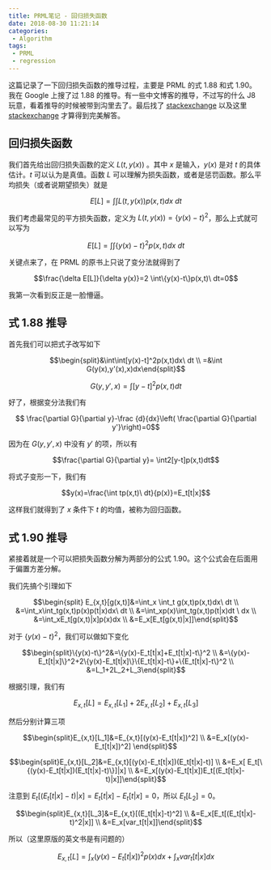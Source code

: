 ```yaml
---
title: PRML笔记 - 回归损失函数
date: 2018-08-30 11:21:14
categories:
 - Algorithm
tags:
 - PRML
 - regression
---
```


这篇记录了一下回归损失函数的推导过程，主要是 PRML 的式 1.88 和式 1.90。我在 Google 上搜了过 1.88 的推导。有一些中文博客的推导，不过写的什么 J8 玩意，看着推导的时候被带到沟里去了。最后找了 [stackexchange](https://math.stackexchange.com/questions/2130282/bishop-ml-and-pattern-recognition-calculus-of-variations-linear-regression-loss) 以及这里[stackexchange](https://stats.stackexchange.com/questions/228561/loss-functions-for-regression-proof) 才算得到完美解答。

<!--more-->

## 回归损失函数

我们首先给出回归损失函数的定义 $L(t,y(x))$ 。其中 $x$ 是输入，$y(x)$ 是对 $t$ 的具体估计。$t$ 可以认为是真值。函数 $L$ 可以理解为损失函数，或者是惩罚函数。那么平均损失（或者说期望损失）就是

$$E[L]=\int\int L(t,y(x))p(x,t)dx\ dt$$

我们考虑最常见的平方损失函数，定义为 $L(t,y(x))=\{y(x)-t\}^2$，那么上式就可以写为

$$E[L]= \int \int \{y(x)-t\}^2p(x,t)dx\ dt$$

关键点来了，在 PRML 的原书上只说了变分法就得到了

$$\frac{\delta E[L]}{\delta y(x)}=2 \int\{y(x)-t\}p(x,t)\ dt=0$$

我第一次看到反正是一脸懵逼。

## 式 1.88 推导

首先我们可以把式子改写如下

$$\begin{split}&\int\int[y(x)-t]^2p(x,t)dx\ dt \\
=&\int G(y(x),y'(x),x)dx\end{split}$$

$$G(y,y',x)=\int[y-t]^2p(x,t)dt$$

好了，根据变分法我们有

$$ \frac{\partial G}{\partial y}-\frac {d}{dx}\left( \frac{\partial G}{\partial y'}\right)=0$$

因为在 $G(y,y',x)$ 中没有 $y'$ 的项，所以有

$$\frac{\partial G}{\partial y}= \int2[y-t]p(x,t)dt$$

将式子变形一下，我们有

$$y(x)=\frac{\int tp(x,t)\ dt}{p(x)}=E_t[t|x]$$

这样我们就得到了 $x$ 条件下 $t$ 的均值，被称为回归函数。

## 式 1.90 推导

紧接着就是一个可以把损失函数分解为两部分的公式 1.90。这个公式会在后面用于偏置方差分解。

我们先搞个引理如下

$$\begin{split} E_{x,t}[g(x,t)]&=\int_x \int_t g(x,t)p(x,t)dx\ dt \\
&=\int_x\int_tg(x,t)p(x)p(t|x)dx\ dt \\
&=\int_xp(x)\int_tg(x,t)p(t|x)dt \ dx \\
&=\int_xE_t[g(x,t)|x]p(x)dx \\
&=E_x[E_t[g(x,t)|x]]\end{split}$$

对于 $\{y(x)-t\}^2$，我们可以做如下变化

$$\begin{split}\{y(x)-t\}^2&=\{y(x)-E_t[t|x]+E_t[t|x]-t\}^2
\\ &=\{y(x)-E_t[t|x]\}^2+2\{y(x)-E_t[t|x]\}\{E_t[t|x]-t\}+\{E_t[t|x]-t\}^2 \\
&=L_1+2L_2+L_3\end{split}$$

根据引理，我们有

$$E_{x,t}[L]=E_{x,t}[L_1]+2E_{x,t}[L_2]+E_{x,t}[L_3]$$

然后分别计算三项

$$\begin{split}E_{x,t}[L_1]&=E_{x,t}[(y(x)-E_t[t|x])^2] \\
&=E_x[(y(x)-E_t[t|x])^2] \end{split}$$

$$\begin{split}E_{x,t}[L_2]&=E_{x,t}[(y(x)-E_t[t|x])(E_t[t|x]-t)] \\
&=E_x[ E_t[\{(y(x)-E_t[t|x])(E_t[t|x]-t)\}]|x] \\
&=E_x[(y(x)-E_t[t|x])E_t[(E_t[t|x]-t)|x]]\end{split}$$

注意到 $E_t[(E_t[t|x]-t)|x]=E_t[t|x]-E_t[t|x]=0$，所以 $E_t[L_2]=0$。

$$\begin{split}E_{x,t}[L_3]&=E_{x,t}[(E_t[t|x]-t)^2] \\
&=E_x[E_t[(E_t[t|x]-t)^2|x]] \\
&=E_x[var_t[t|x]]\end{split}$$

所以（这里原版的英文书是有问题的）

$$E_{x,t}[L]=\int_x(y(x)-E_t[t|x])^2p(x)dx+\int_xvar_t[t|x]dx$$